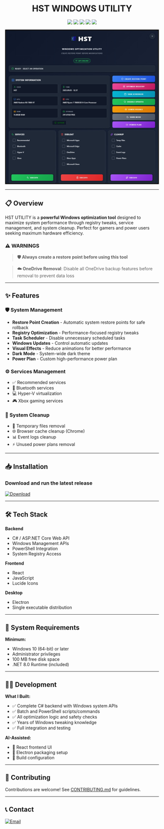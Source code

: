 <div align="center">

# HST WINDOWS UTILITY

<p>
<img src="https://img.shields.io/badge/Windows-10%20%7C%2011-0078D6?style=for-the-badge&logo=windows&logoColor=white"/>
<img src="https://img.shields.io/badge/C%23-ASP.NET%20Core-239120?style=for-the-badge&logo=csharp&logoColor=white"/>
<img src="https://img.shields.io/badge/React-18-61DAFB?style=for-the-badge&logo=react&logoColor=black"/>
<img src="https://img.shields.io/badge/Electron-27-47848F?style=for-the-badge&logo=electron&logoColor=white"/>
<img src="https://img.shields.io/github/downloads/hselimt/HST-WINDOWS-UTILITY/total?style=for-the-badge&color=green"/>
</p>

![HST Interface](./HST.jpg)

</div>

---

## 📋 Overview

HST UTILITY is a **powerful Windows optimization tool** designed to maximize system performance through registry tweaks, service management, and system cleanup. Perfect for gamers and power users seeking maximum hardware efficiency.

### ⚠️ WARNINGS

> **🛡️ Always create a restore point before using this tool**

> **☁️ OneDrive Removal**: Disable all OneDrive backup features before removal to prevent data loss

---

## ✨ Features

### 🛡️ System Management

- **Restore Point Creation** - Automatic system restore points for safe rollback
- **Registry Optimization** - Performance-focused registry tweaks
- **Task Scheduler** - Disable unnecessary scheduled tasks
- **Windows Updates** - Control automatic updates
- **Visual Effects** - Reduce animations for better performance
- **Dark Mode** - System-wide dark theme
- **Power Plan** - Custom high-performance power plan

### ⚙️ Services Management

- ✅ Recommended services
- 🔵 Bluetooth services
- 💻 Hyper-V virtualization
- 🎮 Xbox gaming services

### 🧹 System Cleanup

- 📁 Temporary files removal
- 🌐 Browser cache cleanup (Chrome)
- 📊 Event logs cleanup
- ⚡ Unused power plans removal

---

## 📥 Installation

### Download and run the latest release

[![Download](https://img.shields.io/badge/Download-Latest%20Release-success?style=for-the-badge&logo=github)](https://github.com/hselimt/HST-WINDOWS-UTILITY/releases)

---

## 🛠️ Tech Stack

**Backend**
- C# / ASP.NET Core Web API
- Windows Management APIs
- PowerShell Integration
- System Registry Access

**Frontend**
- React
- JavaScript
- Lucide Icons

**Desktop**
- Electron
- Single executable distribution

---

## 🔧 System Requirements

**Minimum:**
- Windows 10 (64-bit) or later
- Administrator privileges
- 100 MB free disk space
- .NET 8.0 Runtime (included)

---

## 👨‍💻 Development

**What I Built:**
- ✅ Complete C# backend with Windows system APIs
- ✅ Batch and PowerShell scripts/commands
- ✅ All optimization logic and safety checks
- ✅ Years of Windows tweaking knowledge
- ✅ Full integration and testing

**AI-Assisted:**
- 🤖 React frontend UI
- 🤖 Electron packaging setup
- 🤖 Build configuration

---

## 🤝 Contributing

Contributions are welcome! See [CONTRIBUTING.md](CONTRIBUTING.md) for guidelines.

---

## 📞 Contact

[![Email](https://img.shields.io/badge/Email-hselimt%40gmail.com-D14836?style=for-the-badge&logo=gmail&logoColor=white)](mailto:hselimt@gmail.com)
